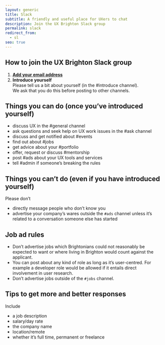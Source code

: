 ```yaml
---
layout: generic
title: Slack
subtitle: A friendly and useful place for UXers to chat
description: Join the UX Brighton Slack group
permalink: slack
redirect_from:
  - sl
seo: true
---
```

## How to join the UX Brighton Slack group

1. **[Add your email address](https://slofile.com/slack/uxbri)**
2. **Introduce yourself**\
   Please tell us a bit about yourself (in the #introduce channel).\
   We ask that you do this before posting to other channels.

## Things you can do (once you’ve introduced yourself)

* discuss UX in the #general channel
* ask questions and seek help on UX work issues in the #ask channel
* discuss and get notified about #events
* find out about #jobs
* get advice about your #portfolio
* offer, request or discuss #mentorship
* post #ads about your UX tools and services
* tell #admin if someone’s breaking the rules

## Things you can’t do (even if you have introduced yourself)

Please don’t

* directly message people who don’t know you
* advertise your company’s wares outside the `#ads` channel unless it’s related to a conversation someone else has started

## Job ad rules

* Don’t advertise jobs which Brightonians could not reasonably be expected to want or where living in Brighton would count against the applicant.
* You can post about any kind of role as long as it’s user-centred. For example a developer role would be allowed if it entails direct involvement in user research.
* Don’t advertise jobs outside of the `#jobs` channel.

## Tips to get more and better responses

Include

* a job description
* salary/day rate
* the company name
* location/remote
* whether it’s full time, permanent or freelance